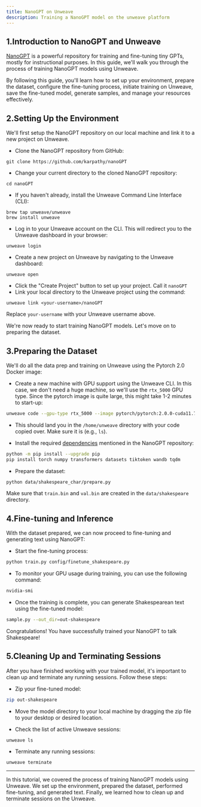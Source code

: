 ```yaml
---
title: NanoGPT on Unweave
description: Training a NanoGPT model on the unweave platform 
---
```

## 1.Introduction to NanoGPT and Unweave

[NanoGPT](https://github.com/karpathy/nanoGPT) is a powerful repository for training and fine-tuning 
tiny GPTs, mostly for instructional purposes. In this guide, we'll walk you through the process of 
training NanoGPT models using Unweave. 

By following this guide, you'll learn how to set up your environment, prepare the dataset, 
configure the fine-tuning process, initiate training on Unweave, save the fine-tuned model, 
generate samples, and manage your resources effectively. 

##  2.Setting Up the Environment

We'll first setup the NanoGPT repository on our local machine and link it to a new project on Unweave.

- Clone the NanoGPT repository from GitHub:

```shell
git clone https://github.com/karpathy/nanoGPT
```

- Change your current directory to the cloned NanoGPT repository:

```shell
cd nanoGPT
```

- If you haven't already, install the Unweave Command Line Interface (CLI):

```shell
brew tap unweave/unweave
brew install unweave
```

- Log in to your Unweave account on the CLI. This will redirect you to the Unweave dashboard in your browser:

```shell
unweave login
```

- Create a new project on Unweave by navigating to the Unweave dashboard:

```shell
unweave open
```

- Click the "Create Project" button to set up your project. Call it `nanoGPT`
- Link your local directory to the Unweave project using the command:

```shell
unweave link <your-username>/nanoGPT
```

Replace `your-username` with your Unweave username above.

We're now ready to start training NanoGPT models. Let's move on to preparing the dataset.

##  3.Preparing the Dataset

We'll do all the data prep and training on Unweave using the Pytorch 2.0 Docker image:

- Create a new machine with GPU support using the Unweave CLI. In this case, we don't need a huge machine, 
  so we'll use the `rtx_5000` GPU type. Since the pytorch image is quite large, this might take 1-2 minutes 
  to start-up:

```bash
unweave code --gpu-type rtx_5000 --image pytorch/pytorch:2.0.0-cuda11.7-cudnn8-devel
```

- This should land you in the `/home/unweave` directory with your code copied over. Make sure it is
 (e.g., `ls`). 

- Install the required [dependencies](https://github.com/karpathy/nanoGPT#install) mentioned in the NanoGPT repository:

```bash
python -m pip install --upgrade pip
pip install torch numpy transformers datasets tiktoken wandb tqdm
```

- Prepare the dataset:

```bash
python data/shakespeare_char/prepare.py
```

Make sure that `train.bin` and `val.bin` are created in the `data/shakespeare` directory.

##  4.Fine-tuning and Inference

With the dataset prepared, we can now proceed to fine-tuning and generating text using NanoGPT:

- Start the fine-tuning process:

```bash
python train.py config/finetune_shakespeare.py
```

- To monitor your GPU usage during training, you can use the following command:

```bash
nvidia-smi
```

- Once the training is complete, you can generate Shakespearean text using the fine-tuned model:

```bash
sample.py --out_dir=out-shakespeare
```

Congratulations! You have successfully trained your NanoGPT to talk Shakespeare! 

##  5.Cleaning Up and Terminating Sessions

After you have finished working with your trained model, it's important to clean up and terminate 
any running sessions. Follow these steps:

- Zip your fine-tuned model:

```bash
zip out-shakespeare
```

- Move the model directory to your local machine by dragging the zip file to your desktop or desired location.

- Check the list of active Unweave sessions:

```bash
unweave ls
```

- Terminate any running sessions:

```bash
unweave terminate
```

---

In this tutorial, we covered the process of training NanoGPT models using Unweave. We set up the 
environment, prepared the dataset, performed fine-tuning, and generated text. Finally, we learned 
how to clean up and terminate sessions on the Unweave.
